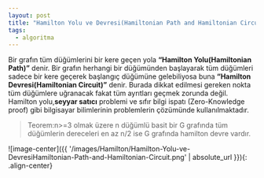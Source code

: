 ```yaml
---
layout: post
title: "Hamilton Yolu ve Devresi(Hamiltonian Path and Hamiltonian Circuit)"
tags:
  - algoritma
---
```


Bir grafın tüm düğümlerini bir kere geçen yola **“Hamilton Yolu(Hamiltonian Path)”** denir.
Bir grafın herhangi bir düğümünden başlayarak tüm düğümleri sadece bir kere geçerek başlangıç düğümüne gelebiliyosa buna **“Hamilton Devresi(Hamiltonian Circuit)”** denir.
Burada dikkat edilmesi gereken nokta tüm düğümlere uğranacak fakat tüm ayrıtları geçmek zorunda değil.
Hamilton yolu,**seyyar satıcı** problemi ve sıfır bilgi ispatı (Zero-Knowledge proof) gibi bilgisayar bilimlerinin problemlerin çözümünde kullanılmaktadır.

> Teorem:n>=3 olmak üzere n düğümlü basit bir G grafında tüm düğümlerin dereceleri en az n/2 ise G grafında hamilton devre vardır.

![image-center]({{ '/images/Hamilton/Hamilton-Yolu-ve-DevresiHamiltonian-Path-and-Hamiltonian-Circuit.png' | absolute_url }}){: .align-center}
